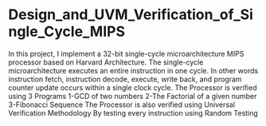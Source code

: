 # Design_and_UVM_Verification_of_Single_Cycle_MIPS
In this project, I implement a 32-bit single-cycle microarchitecture MIPS processor based on Harvard Architecture. The single-cycle microarchitecture executes an entire instruction in one cycle. In other words instruction fetch, instruction decode, execute, write back, and program counter update occurs within a single clock cycle.
The Processor is verified using 3 Programs 1-GCD of two numbers 2-The Factorial of a given number 3-Fibonacci Sequence
The Processor is also verified using Universal Verification Methodology By testing every instruction using Random Testing
